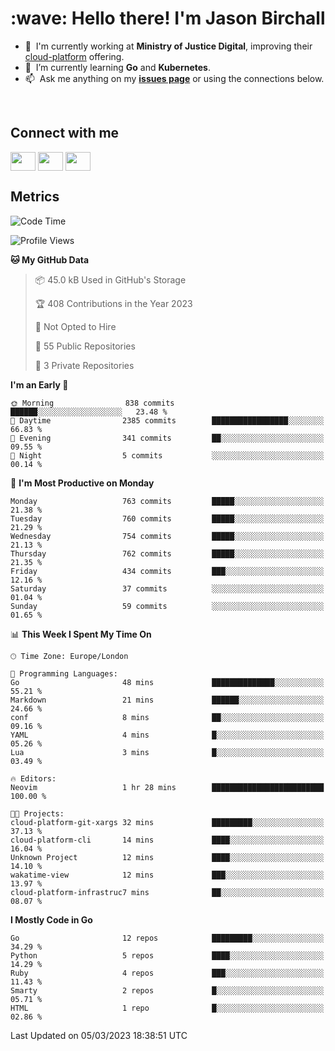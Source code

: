 <h1 align="left" id="jason-title">:wave: Hello there! I'm Jason Birchall</h1>

- :office: &nbsp;I'm currently working at **Ministry of Justice Digital**, improving their [cloud-platform](https://github.com/ministryofjustice/cloud-platform) offering.
- :seedling: &nbsp;I’m currently learning **Go** and **Kubernetes**.
- :mailbox: &nbsp;Ask me anything on my **[issues page]** or using the connections below.


<br>

<h2>Connect with me</h2>
<p>
<a href="https://twitter.com/jsonBirchall" target="blank"><img align="center" src="https://cdn.jsdelivr.net/npm/simple-icons@3.0.1/icons/twitter.svg" alt="" height="30" width="40" /></a>
<a href="https://keybase.io/json0" target="blank"><img align="center" src="https://cdn.jsdelivr.net/npm/simple-icons@3.0.1/icons/keybase.svg" alt="" height="30" width="40" /></a>
<a href="https://www.reddit.com/user/kakorate" target="blank"><img align="center" src="https://cdn.jsdelivr.net/npm/simple-icons@3.0.1/icons/reddit.svg" alt="" height="30" width="40" /></a>
</p>

<h2>Metrics</h2>

<!--START_SECTION:waka-->
![Code Time](http://img.shields.io/badge/Code%20Time-946%20hrs%2043%20mins-blue)

![Profile Views](http://img.shields.io/badge/Profile%20Views-0-blue)

**🐱 My GitHub Data** 

> 📦 45.0 kB Used in GitHub's Storage 
 > 
> 🏆 408 Contributions in the Year 2023
 > 
> 🚫 Not Opted to Hire
 > 
> 📜 55 Public Repositories 
 > 
> 🔑 3 Private Repositories 
 > 
**I'm an Early 🐤** 

```text
🌞 Morning                838 commits         ██████░░░░░░░░░░░░░░░░░░░   23.48 % 
🌆 Daytime                2385 commits        █████████████████░░░░░░░░   66.83 % 
🌃 Evening                341 commits         ██░░░░░░░░░░░░░░░░░░░░░░░   09.55 % 
🌙 Night                  5 commits           ░░░░░░░░░░░░░░░░░░░░░░░░░   00.14 % 
```
📅 **I'm Most Productive on Monday** 

```text
Monday                   763 commits         █████░░░░░░░░░░░░░░░░░░░░   21.38 % 
Tuesday                  760 commits         █████░░░░░░░░░░░░░░░░░░░░   21.29 % 
Wednesday                754 commits         █████░░░░░░░░░░░░░░░░░░░░   21.13 % 
Thursday                 762 commits         █████░░░░░░░░░░░░░░░░░░░░   21.35 % 
Friday                   434 commits         ███░░░░░░░░░░░░░░░░░░░░░░   12.16 % 
Saturday                 37 commits          ░░░░░░░░░░░░░░░░░░░░░░░░░   01.04 % 
Sunday                   59 commits          ░░░░░░░░░░░░░░░░░░░░░░░░░   01.65 % 
```


📊 **This Week I Spent My Time On** 

```text
🕑︎ Time Zone: Europe/London

💬 Programming Languages: 
Go                       48 mins             ██████████████░░░░░░░░░░░   55.21 % 
Markdown                 21 mins             ██████░░░░░░░░░░░░░░░░░░░   24.66 % 
conf                     8 mins              ██░░░░░░░░░░░░░░░░░░░░░░░   09.16 % 
YAML                     4 mins              █░░░░░░░░░░░░░░░░░░░░░░░░   05.26 % 
Lua                      3 mins              █░░░░░░░░░░░░░░░░░░░░░░░░   03.49 % 

🔥 Editors: 
Neovim                   1 hr 28 mins        █████████████████████████   100.00 % 

🐱‍💻 Projects: 
cloud-platform-git-xargs 32 mins             █████████░░░░░░░░░░░░░░░░   37.13 % 
cloud-platform-cli       14 mins             ████░░░░░░░░░░░░░░░░░░░░░   16.04 % 
Unknown Project          12 mins             ████░░░░░░░░░░░░░░░░░░░░░   14.10 % 
wakatime-view            12 mins             ███░░░░░░░░░░░░░░░░░░░░░░   13.97 % 
cloud-platform-infrastruc7 mins              ██░░░░░░░░░░░░░░░░░░░░░░░   08.07 % 
```

**I Mostly Code in Go** 

```text
Go                       12 repos            █████████░░░░░░░░░░░░░░░░   34.29 % 
Python                   5 repos             ████░░░░░░░░░░░░░░░░░░░░░   14.29 % 
Ruby                     4 repos             ███░░░░░░░░░░░░░░░░░░░░░░   11.43 % 
Smarty                   2 repos             █░░░░░░░░░░░░░░░░░░░░░░░░   05.71 % 
HTML                     1 repo              █░░░░░░░░░░░░░░░░░░░░░░░░   02.86 % 
```




 Last Updated on 05/03/2023 18:38:51 UTC
<!--END_SECTION:waka-->

<!-- links -->

[issues page]: https://github.com/jasonBirchall/jasonBirchall/issues "jasonBirchall/issues"
